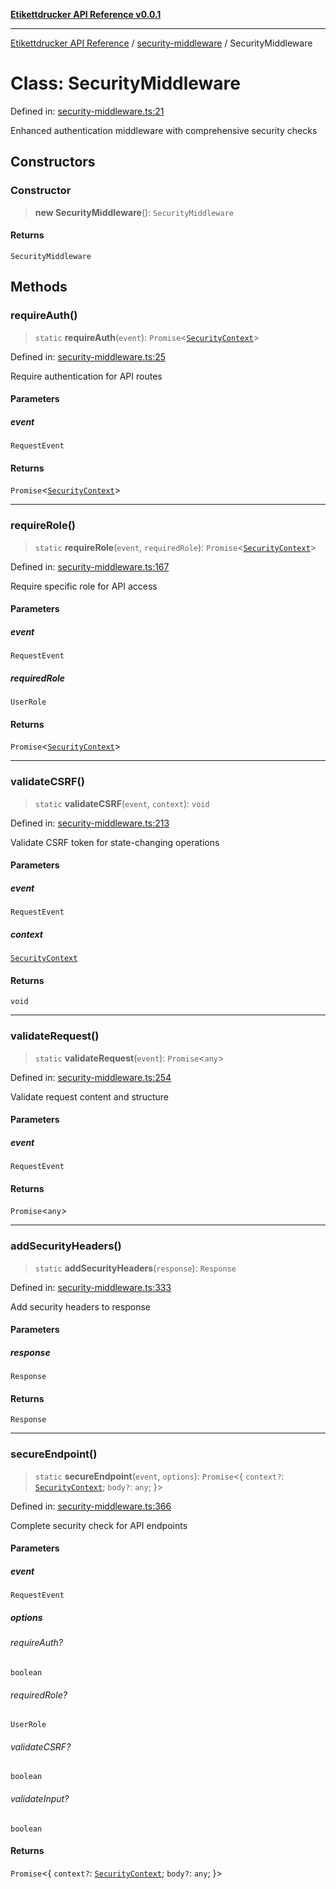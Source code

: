 [**Etikettdrucker API Reference v0.0.1**](../../README.md)

***

[Etikettdrucker API Reference](../../modules.md) / [security-middleware](../README.md) / SecurityMiddleware

# Class: SecurityMiddleware

Defined in: [security-middleware.ts:21](https://github.com/JayeshKakkad-Rotoclear/Etikettdruck/blob/main/src/lib/security-middleware.ts#L21)

Enhanced authentication middleware with comprehensive security checks

## Constructors

### Constructor

> **new SecurityMiddleware**(): `SecurityMiddleware`

#### Returns

`SecurityMiddleware`

## Methods

### requireAuth()

> `static` **requireAuth**(`event`): `Promise`\<[`SecurityContext`](../interfaces/SecurityContext.md)\>

Defined in: [security-middleware.ts:25](https://github.com/JayeshKakkad-Rotoclear/Etikettdruck/blob/main/src/lib/security-middleware.ts#L25)

Require authentication for API routes

#### Parameters

##### event

`RequestEvent`

#### Returns

`Promise`\<[`SecurityContext`](../interfaces/SecurityContext.md)\>

***

### requireRole()

> `static` **requireRole**(`event`, `requiredRole`): `Promise`\<[`SecurityContext`](../interfaces/SecurityContext.md)\>

Defined in: [security-middleware.ts:167](https://github.com/JayeshKakkad-Rotoclear/Etikettdruck/blob/main/src/lib/security-middleware.ts#L167)

Require specific role for API access

#### Parameters

##### event

`RequestEvent`

##### requiredRole

`UserRole`

#### Returns

`Promise`\<[`SecurityContext`](../interfaces/SecurityContext.md)\>

***

### validateCSRF()

> `static` **validateCSRF**(`event`, `context`): `void`

Defined in: [security-middleware.ts:213](https://github.com/JayeshKakkad-Rotoclear/Etikettdruck/blob/main/src/lib/security-middleware.ts#L213)

Validate CSRF token for state-changing operations

#### Parameters

##### event

`RequestEvent`

##### context

[`SecurityContext`](../interfaces/SecurityContext.md)

#### Returns

`void`

***

### validateRequest()

> `static` **validateRequest**(`event`): `Promise`\<`any`\>

Defined in: [security-middleware.ts:254](https://github.com/JayeshKakkad-Rotoclear/Etikettdruck/blob/main/src/lib/security-middleware.ts#L254)

Validate request content and structure

#### Parameters

##### event

`RequestEvent`

#### Returns

`Promise`\<`any`\>

***

### addSecurityHeaders()

> `static` **addSecurityHeaders**(`response`): `Response`

Defined in: [security-middleware.ts:333](https://github.com/JayeshKakkad-Rotoclear/Etikettdruck/blob/main/src/lib/security-middleware.ts#L333)

Add security headers to response

#### Parameters

##### response

`Response`

#### Returns

`Response`

***

### secureEndpoint()

> `static` **secureEndpoint**(`event`, `options`): `Promise`\<\{ `context?`: [`SecurityContext`](../interfaces/SecurityContext.md); `body?`: `any`; \}\>

Defined in: [security-middleware.ts:366](https://github.com/JayeshKakkad-Rotoclear/Etikettdruck/blob/main/src/lib/security-middleware.ts#L366)

Complete security check for API endpoints

#### Parameters

##### event

`RequestEvent`

##### options

###### requireAuth?

`boolean`

###### requiredRole?

`UserRole`

###### validateCSRF?

`boolean`

###### validateInput?

`boolean`

#### Returns

`Promise`\<\{ `context?`: [`SecurityContext`](../interfaces/SecurityContext.md); `body?`: `any`; \}\>
